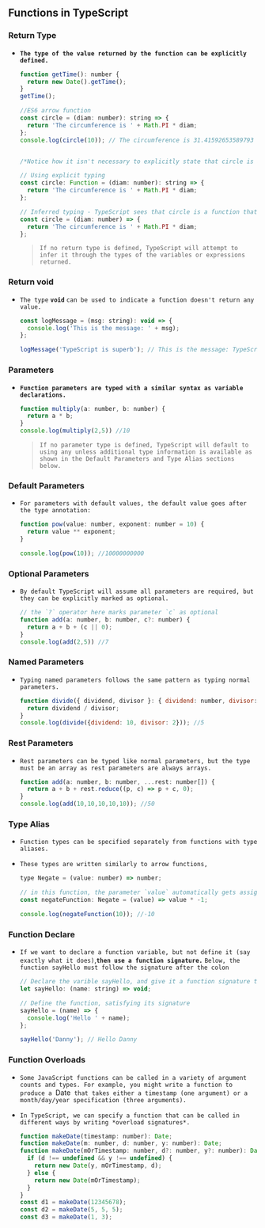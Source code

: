 

## Functions in TypeScript



### Return Type

- **`The type of the value returned by the function can be explicitly defined.`**

  ```js
  function getTime(): number {
    return new Date().getTime();
  }
  getTime();
  
  //ES6 arrow function
  const circle = (diam: number): string => {
    return 'The circumference is ' + Math.PI * diam;
  };
  console.log(circle(10)); // The circumference is 31.41592653589793
  
  
  /*Notice how it isn't necessary to explicitly state that circle is a function; TypeScript infers it. TypeScript also infers the return type of the function, so it doesn't need to be stated either. Although, if the function is large, some developers like to explicitly state the return type for clarity.*/
  
  // Using explicit typing 
  const circle: Function = (diam: number): string => {
    return 'The circumference is ' + Math.PI * diam;
  };
  
  // Inferred typing - TypeScript sees that circle is a function that always returns a string, so no need to explicitly state it
  const circle = (diam: number) => {
    return 'The circumference is ' + Math.PI * diam;
  };
  
  ```
  
  > `If no return type is defined, TypeScript will attempt to infer it through the types of the variables or expressions returned.`



### Return void 

- `The type` **`void`** `can be used to indicate a function doesn't return any value.`

  ```js
  const logMessage = (msg: string): void => {
    console.log('This is the message: ' + msg);
  };
  
  logMessage('TypeScript is superb'); // This is the message: TypeScript is superb
  ```



### Parameters

- **`Function parameters are typed with a similar syntax as variable declarations.`**

  ```js
  function multiply(a: number, b: number) {
    return a * b;
  }
  console.log(multiply(2,5)) //10
  ```
  
  > `If no parameter type is defined, TypeScript will default to using any unless additional type information is available as shown in the Default Parameters and Type Alias sections below.`



### Default Parameters

- `For parameters with default values, the default value goes after the type annotation:`

  ```js
  function pow(value: number, exponent: number = 10) {
    return value ** exponent;
  }
  
  console.log(pow(10)); //10000000000
  ```
  
  



### Optional Parameters

- `By default TypeScript will assume all parameters are required, but they can be explicitly marked as optional.`

  ```js
  // the `?` operator here marks parameter `c` as optional
  function add(a: number, b: number, c?: number) {
    return a + b + (c || 0);
  }
  console.log(add(2,5)) //7
  ```



### Named Parameters

- `Typing named parameters follows the same pattern as typing normal parameters.`

  ```js
  function divide({ dividend, divisor }: { dividend: number, divisor: number }) {
    return dividend / divisor;
  }
  console.log(divide({dividend: 10, divisor: 2})); //5
  ```



### Rest Parameters

- `Rest parameters can be typed like normal parameters, but the type must be an array as rest parameters are always arrays.`

  ```js
  function add(a: number, b: number, ...rest: number[]) {
    return a + b + rest.reduce((p, c) => p + c, 0);
  }
  console.log(add(10,10,10,10,10)); //50
  ```



### Type Alias

- `Function types can be specified separately from functions with type aliases.`

- `These types are written similarly to arrow functions,`

  ```js
  type Negate = (value: number) => number;
  
  // in this function, the parameter `value` automatically gets assigned the type `number` from the type `Negate`
  const negateFunction: Negate = (value) => value * -1;
  
  console.log(negateFunction(10)); //-10
  ```





### Function Declare

- `If we want to declare a function variable, but not define it (say exactly what it does)`,**`then use a function signature.`** `Below, the function sayHello must follow the signature after the colon`

  ```js
  // Declare the varible sayHello, and give it a function signature that takes a string and returns nothing.
  let sayHello: (name: string) => void;
  
  // Define the function, satisfying its signature
  sayHello = (name) => {
    console.log('Hello ' + name);
  };
  
  sayHello('Danny'); // Hello Danny
  ```

  

  

### Function Overloads

- `Some JavaScript functions can be called in a variety of argument counts and types. For example, you might write a function to produce a `Date` that takes either a timestamp (one argument) or a month/day/year specification (three arguments).`

- `In TypeScript, we can specify a function that can be called in different ways by writing *overload signatures*.`

  ```js
  function makeDate(timestamp: number): Date;
  function makeDate(m: number, d: number, y: number): Date;
  function makeDate(mOrTimestamp: number, d?: number, y?: number): Date {
    if (d !== undefined && y !== undefined) {
      return new Date(y, mOrTimestamp, d);
    } else {
      return new Date(mOrTimestamp);
    }
  }
  const d1 = makeDate(12345678);
  const d2 = makeDate(5, 5, 5);
  const d3 = makeDate(1, 3);
  ```

  
